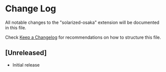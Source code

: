 # Change Log

All notable changes to the "solarized-osaka" extension will be documented in this file.

Check [Keep a Changelog](http://keepachangelog.com/) for recommendations on how to structure this file.

## [Unreleased]

- Initial release
